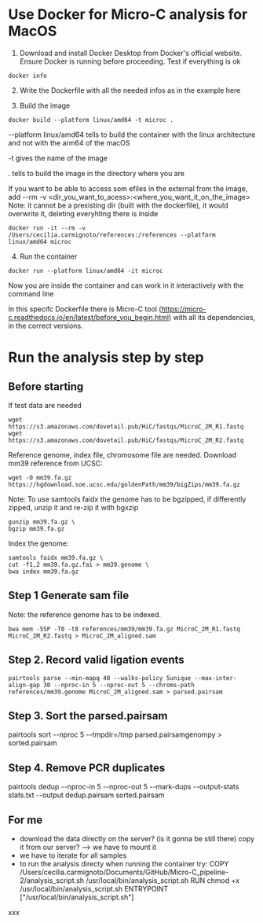 # Use Docker for Micro-C analysis for MacOS

1. Download and install Docker Desktop from Docker's official website. Ensure Docker is running before proceeding.
Test if everything is ok
```
docker info
```
2. Write the Dockerfile with all the needed infos as in the example here

3. Build the image
```
docker build --platform linux/amd64 -t microc .
```
--platform linux/amd64 tells to build the container with the linux architecture and not with the arm64 of the macOS

-t gives the name of the image

. tells to build the image in the directory where you are

If you want to be able to access som efiles in the external from the image, add --rm -v <dir_you_want_to_acess>:<where_you_want_it_on_the_image>
Note: it cannot be a prexisting dir (built with the dockerfile), it would overwrite it, deleting everyhting there is inside

```
docker run -it --rm -v /Users/cecilia.carmignoto/references:/references --platform linux/amd64 microc 
```

4. Run the container
```
docker run --platform linux/amd64 -it microc
``` 
Now you are inside the container and can work in it interactively with the command line

In this specifc Dockerfile there is Micro-C tool (https://micro-c.readthedocs.io/en/latest/before_you_begin.html) with all its dependencies, in the correct versions. 

# Run the analysis step by step

## Before starting

If test data are needed
```
wget https://s3.amazonaws.com/dovetail.pub/HiC/fastqs/MicroC_2M_R1.fastq
wget https://s3.amazonaws.com/dovetail.pub/HiC/fastqs/MicroC_2M_R2.fastq
```
Reference genome, index file, chromosome file are needed. Download mm39 reference from UCSC:

```
wget -O mm39.fa.gz https://hgdownload.soe.ucsc.edu/goldenPath/mm39/bigZips/mm39.fa.gz
```

Note: To use samtools faidx the genome has to be bgzipped, if differently zipped, unzip it and re-zip it with bgxzip

```
gunzip mm39.fa.gz \
bgzip mm39.fa.gz
```
Index the genome:

```
samtools faidx mm39.fa.gz \
cut -f1,2 mm39.fa.gz.fai > mm39.genome \
bwa index mm39.fa.gz
```

## Step 1 Generate sam file

Note: the reference genome has to be indexed. 

```
bwa mem -5SP -T0 -t8 references/mm39/mm39.fa.gz MicroC_2M_R1.fastq MicroC_2M_R2.fastq > MicroC_2M_aligned.sam
```

## Step 2. Record valid ligation events 

```
pairtools parse --min-mapq 40 --walks-policy 5unique --max-inter-align-gap 30 --nproc-in 5 --nproc-out 5 --chroms-path references/mm39.genome MicroC_2M_aligned.sam > parsed.pairsam
```
## Step 3. Sort the parsed.pairsam

pairtools sort --nproc 5 --tmpdir=/tmp parsed.pairsamgenompy > sorted.pairsam

 ## Step 4. Remove PCR duplicates

pairtools dedup --nproc-in 5 --nproc-out 5 --mark-dups --output-stats stats.txt --output dedup.pairsam sorted.pairsam


## For me
- download the data directly on the server? (is it gonna be still there) copy it from our server? --> we have to mount it 
- we have to iterate for all samples
- to run the analysis directy when running the container try:
COPY /Users/cecilia.carmignoto/Documents/GitHub/Micro-C_pipeline-2/analysis_script.sh /usr/local/bin/analysis_script.sh
RUN chmod +x /usr/local/bin/analysis_script.sh
ENTRYPOINT ["/usr/local/bin/analysis_script.sh"]

xxx



